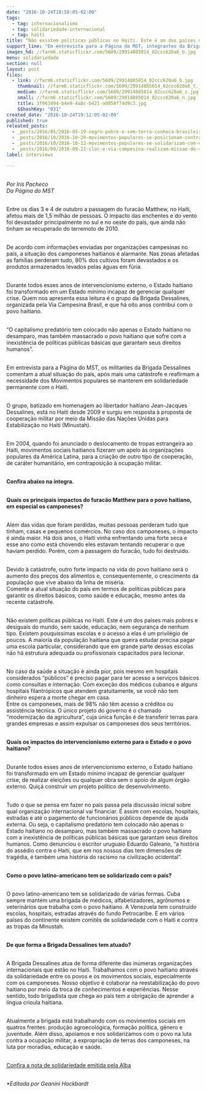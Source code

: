 ```yaml
---
date: "2016-10-24T18:58:05-02:00"
tags:
  - tag: internacionalismo
  - tag: solidariedade-internacional
  - tag: haiti
title: “Não existem políticas públicas no Haiti. Este é um dos países mais pobres e desiguais do mundo”
support_line: "Em entrevista para a Página do MST, integrantes da Brigada Dessalines comentam a atual situação do país e falam sobre os impactos da intervenção externa no país"
images_hd: //farm6.staticflickr.com/5609/29914885014_02ccc620a6_b.jpg
menu: solidariedade
section: null
layout: post
files:
  - link: //farm6.staticflickr.com/5609/29914885014_02ccc620a6_b.jpg
    thumbnail: //farm6.staticflickr.com/5609/29914885014_02ccc620a6_t.jpg
    medium: //farm6.staticflickr.com/5609/29914885014_02ccc620a6_z.jpg
    small: //farm6.staticflickr.com/5609/29914885014_02ccc620a6_n.jpg
    title: 3f063494-b4e9-4a8c-b421-a0058f74d9c3.jpg
    $$hashKey: "031"
created_date: "2016-10-24T19:12:05-02:00"
published: true
releated_posts:
  - _posts/2016/05/2016-05-19-negro-pobre-e-sem-terra-conheca-brasileiros-que-se-formarao-em-medicina-na-venezuela.md
  - _posts/2016/10/2016-10-20-movimentos-populares-se-posicionam-contra-o-avanco-neoliberal-na-america-latina.md
  - _posts/2016/10/2016-10-12-movimentos-populares-se-solidarizam-com-o-haiti.md
  - _posts/2016/09/2016-09-21-cloc-e-via-campesina-realizam-missao-de-solidariedade-com-o-campesinato-colombiano.md
label: interviews

---
```

<p><br />
<em>Por Iris Pacheco&nbsp;<br />
Da P&aacute;gina do MST</em></p>

<p><br />
Entre os dias 3 e 4 de outubro a passagem do furac&atilde;o Matthew, no Haiti, afetou mais de 1,5 milh&atilde;o de pessoas. O impacto das enchentes e do vento foi devastador principalmente no sul e no oeste do pa&iacute;s, que ainda n&atilde;o tinham se recuperado do terremoto de 2010.</p>

<p><br />
De acordo com informa&ccedil;&otilde;es enviadas por organiza&ccedil;&otilde;es campesinas no pa&iacute;s, a situa&ccedil;&atilde;o dos camponeses haitianos &eacute; alarmante. Nas zonas afetadas as fam&iacute;lias perderam tudo, 80% dos cultivos foram devastados e os produtos armazenados levados pelas &aacute;guas em f&uacute;ria.</p>

<p><br />
Durante todos esses anos de intervencionismo externo, o Estado haitiano foi transformado em um Estado m&iacute;nimo incapaz de gerenciar qualquer crise. Quem nos apresenta essa leitura &eacute; o grupo da Brigada Dessalines, organizada pela Via Campesina Brasil, e que h&aacute; oito anos contribui com o povo haitiano.</p>

<p><br />
&ldquo;O capitalismo predat&oacute;rio tem colocado n&atilde;o apenas o Estado haitiano no desamparo, mas tamb&eacute;m massacrado o povo haitiano que sofre com a inexist&ecirc;ncia de pol&iacute;ticas p&uacute;blicas b&aacute;sicas que garantam seus direitos humanos&rdquo;.</p>

<p><br />
Em entrevista para a P&aacute;gina do MST, os militantes da Brigada Dessalines comentam a atual situa&ccedil;&atilde;o do pa&iacute;s, ap&oacute;s mais uma cat&aacute;strofe e reafirmam a necessidade dos Movimentos populares se manterem em solidariedade permanente com o Haiti.</p>

<p><br />
O grupo, batizado em homenagem ao libertador haitiano Jean-Jacques Dessalines, est&aacute; no Haiti desde 2009 e surgiu em resposta &agrave; proposta de coopera&ccedil;&atilde;o militar por meio da Miss&atilde;o das Na&ccedil;&otilde;es Unidas para Estabiliza&ccedil;&atilde;o no Haiti (Minustah).</p>

<p><br />
Em 2004, quando foi anunciado o deslocamento de tropas estrangeira ao Haiti, movimentos sociais haitianos fizeram um apelo &agrave;s organiza&ccedil;&otilde;es populares da Am&eacute;rica Latina, para a cria&ccedil;&atilde;o de outro tipo de coopera&ccedil;&atilde;o, de car&aacute;ter humanit&aacute;rio, em contraposi&ccedil;&atilde;o &agrave; ocupa&ccedil;&atilde;o militar.</p>

<p><br />
<strong>Confira abaixo na &iacute;ntegra.</strong></p>

<p><br />
<strong>Quais os principais impactos do furac&atilde;o Matthew para o povo haitiano, em especial os camponeses?&nbsp;</strong></p>

<p><br />
Al&eacute;m das vidas que foram perdidas, muitas pessoas perderam tudo que tinham, casas e pequenos com&eacute;rcios. No caso dos camponeses, o impacto &eacute; ainda maior. H&aacute; dois anos, o Haiti vinha enfrentando uma forte seca e esse ano como est&aacute; chovendo eles estavam tentando recuperar o que haviam perdido. Por&eacute;m, com a passagem do furac&atilde;o, tudo foi destru&iacute;do.</p>

<p><br />
Devido &agrave; cat&aacute;strofe, outro forte impacto na vida do povo haitiano ser&aacute; o aumento dos pre&ccedil;os dos alimentos e, consequentemente, o crescimento da popula&ccedil;&atilde;o que vive abaixo da linha de mis&eacute;ria.<br />
Comente a atual situa&ccedil;&atilde;o do pa&iacute;s em termos de pol&iacute;ticas p&uacute;blicas para garantir os direitos b&aacute;sicos, como sa&uacute;de e educa&ccedil;&atilde;o, mesmo antes da recente cat&aacute;strofe.</p>

<p><br />
N&atilde;o existem pol&iacute;ticas p&uacute;blicas no Haiti. Este &eacute; um dos pa&iacute;ses mais pobres e desiguais do mundo, sem sa&uacute;de, educa&ccedil;&atilde;o, nem seguran&ccedil;a de nenhum tipo.&nbsp;Existem pouqu&iacute;ssimas escolas e o acesso a elas &eacute; um privil&eacute;gio de poucos. A maioria da popula&ccedil;&atilde;o haitiana que queira estudar precisa pagar uma escola particular, considerando que em grande parte dessas escolas n&atilde;o h&aacute; estrutura adequada ou profissionais capacitados para lecionar.</p>

<p><br />
No caso da sa&uacute;de a situa&ccedil;&atilde;o &eacute; ainda pior, pois mesmo em hospitais considerados &ldquo;p&uacute;blicos&rdquo; &eacute; preciso pagar para ter acesso a servi&ccedil;os b&aacute;sicos como consultas e interna&ccedil;&atilde;o. Com exce&ccedil;&atilde;o dos m&eacute;dicos cubanos e alguns hospitais filantr&oacute;picos que atendem gratuitamente, se voc&ecirc; n&atilde;o tem dinheiro espera a morte chegar em casa.<br />
Entre os camponeses, mais de 98% n&atilde;o t&ecirc;m acesso a cr&eacute;ditos ou assist&ecirc;ncia t&eacute;cnica. O &uacute;nico projeto do governo &eacute; o chamado &ldquo;moderniza&ccedil;&atilde;o da agricultura&rdquo;, cuja &uacute;nica fun&ccedil;&atilde;o &eacute; de transferir terras para grandes empresas e assim expulsar os camponeses dos seus territ&oacute;rios.</p>

<p><br />
<strong>Quais os impactos do intervencionismo externo para o Estado e o povo haitiano?</strong></p>

<p><br />
Durante todos esses anos de intervencionismo externo, o Estado haitiano foi transformado em um Estado m&iacute;nimo incapaz de gerenciar qualquer crise, de realizar elei&ccedil;&otilde;es ou qualquer obra sem o apoio de algum &oacute;rg&atilde;o externo. Qui&ccedil;&aacute; construir um projeto pol&iacute;tico de desenvolvimento.</p>

<p><br />
Tudo o que se pensa em fazer no pa&iacute;s passa pela discuss&atilde;o inicial sobre qual organiza&ccedil;&atilde;o internacional vai financiar. &Eacute; assim com escolas, hospitais, estradas e at&eacute; o pagamento de funcion&aacute;rios p&uacute;blicos depende de ajuda externa. Ou seja, o capitalismo predat&oacute;rio tem colocado n&atilde;o apenas o Estado haitiano no desamparo, mas tamb&eacute;m massacrado o povo haitiano com a inexist&ecirc;ncia de pol&iacute;ticas p&uacute;blicas b&aacute;sicas que garantam seus direitos humanos. Como denunciou o escritor uruguaio Eduardo Galeano, &ldquo;a hist&oacute;ria do ass&eacute;dio contra o Haiti, que em nos nossos dias tem dimens&otilde;es de trag&eacute;dia, &eacute; tamb&eacute;m uma hist&oacute;ria do racismo na civiliza&ccedil;&atilde;o ocidental&rdquo;.</p>

<p><br />
<strong>Como o povo latino-americano tem se solidarizado com o pa&iacute;s?</strong></p>

<p><br />
O povo latino-americano tem se solidarizado de v&aacute;rias formas. Cuba sempre mant&eacute;m uma brigada de m&eacute;dicos, alfabetizadores, agr&ocirc;nomos e veterin&aacute;rios que trabalha com o povo haitiano. A Venezuela tem constru&iacute;do escolas, hospitais, estradas atrav&eacute;s do fundo Petrocaribe. E em v&aacute;rios pa&iacute;ses do continente existem comit&ecirc;s de solidariedade com o Haiti e contra as tropas da Minustah.&nbsp;</p>

<p><br />
<strong>De que forma a Brigada Dessalines tem atuado?</strong></p>

<p><br />
A Brigada Dessalines atua de forma diferente das in&uacute;meras organiza&ccedil;&otilde;es internacionais que est&atilde;o no Haiti. Trabalhamos com o povo haitiano atrav&eacute;s da solidariedade entre os povos e os movimentos sociais, especialmente com os camponeses. Nosso objetivo &eacute; colaborar na reestabiliza&ccedil;&atilde;o do povo haitiano por meio da troca de conhecimentos e experi&ecirc;ncias. Nesse sentido, todo brigadista que chega ao pa&iacute;s tem a obriga&ccedil;&atilde;o de aprender a l&iacute;ngua crioula haitiana.</p>

<p><br />
Atualmente a brigada est&aacute; trabalhando com os movimentos sociais em quatros frentes: produ&ccedil;&atilde;o agroecol&oacute;gica, forma&ccedil;&atilde;o pol&iacute;tica, g&ecirc;nero e juventude. Al&eacute;m disso, apoiamos e nos solidarizamos com o povo na luta contra a ocupa&ccedil;&atilde;o militar, a expropria&ccedil;&atilde;o de terras dos camponeses, na luta por moradias, educa&ccedil;&atilde;o e sa&uacute;de.</p>

<p><br />
<a href="http://www.mst.org.br/2016/10/12/movimentos-populares-se-solidarizam-com-o-haiti.html">Confira a nota de solidariedade emitida pela Alba</a></p>

<p><br />
<em>*Editada&nbsp;por Geanini Hackbardt</em></p>
